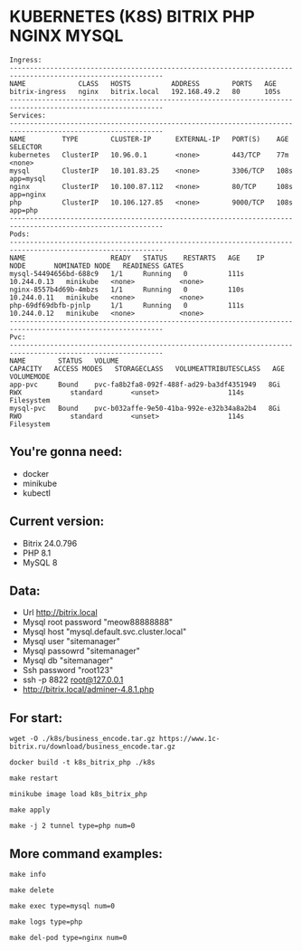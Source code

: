 # KUBERNETES (K8S) BITRIX PHP NGINX MYSQL

```text
Ingress:
------------------------------------------------------------------------------------------------------------
NAME             CLASS   HOSTS          ADDRESS        PORTS   AGE
bitrix-ingress   nginx   bitrix.local   192.168.49.2   80      105s
------------------------------------------------------------------------------------------------------------
Services:
------------------------------------------------------------------------------------------------------------
NAME         TYPE        CLUSTER-IP      EXTERNAL-IP   PORT(S)    AGE    SELECTOR
kubernetes   ClusterIP   10.96.0.1       <none>        443/TCP    77m    <none>
mysql        ClusterIP   10.101.83.25    <none>        3306/TCP   108s   app=mysql
nginx        ClusterIP   10.100.87.112   <none>        80/TCP     108s   app=nginx
php          ClusterIP   10.106.127.85   <none>        9000/TCP   108s   app=php
------------------------------------------------------------------------------------------------------------
Pods:
------------------------------------------------------------------------------------------------------------
NAME                     READY   STATUS    RESTARTS   AGE    IP            NODE       NOMINATED NODE   READINESS GATES
mysql-54494656bd-688c9   1/1     Running   0          111s   10.244.0.13   minikube   <none>           <none>
nginx-8557b4d69b-4mbzs   1/1     Running   0          110s   10.244.0.11   minikube   <none>           <none>
php-69df69dbfb-pjnlp     1/1     Running   0          111s   10.244.0.12   minikube   <none>           <none>
------------------------------------------------------------------------------------------------------------
Pvc:
------------------------------------------------------------------------------------------------------------
NAME        STATUS   VOLUME                                     CAPACITY   ACCESS MODES   STORAGECLASS   VOLUMEATTRIBUTESCLASS   AGE    VOLUMEMODE
app-pvc     Bound    pvc-fa8b2fa8-092f-488f-ad29-ba3df4351949   8Gi        RWX            standard       <unset>                 114s   Filesystem
mysql-pvc   Bound    pvc-b032affe-9e50-41ba-992e-e32b34a8a2b4   8Gi        RWO            standard       <unset>                 114s   Filesystem
```

## You're gonna need:

- docker
- minikube
- kubectl

## Current version:

- Bitrix 24.0.796
- PHP 8.1
- MySQL 8

## Data:

- Url http://bitrix.local
- Mysql root password "meow88888888"
- Mysql host "mysql.default.svc.cluster.local"
- Mysql user "sitemanager"
- Mysql passowrd "sitemanager"
- Mysql db "sitemanager"
- Ssh password "root123"
- ssh -p 8822 root@127.0.0.1
- http://bitrix.local/adminer-4.8.1.php

## For start:

```shell
wget -O ./k8s/business_encode.tar.gz https://www.1c-bitrix.ru/download/business_encode.tar.gz
```
```shell
docker build -t k8s_bitrix_php ./k8s
```
```shell
make restart
```
```shell
minikube image load k8s_bitrix_php
```
```shell
make apply
```
```shell
make -j 2 tunnel type=php num=0
```

## More command examples:

```shell
make info
```
```shell
make delete
```
```shell
make exec type=mysql num=0
```
```shell
make logs type=php
```
```shell
make del-pod type=nginx num=0
```
